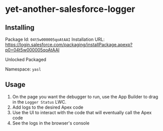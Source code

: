 # yet-another-salesforce-logger

## Installing

Package Id: `04t5w000005qoAtAAI`
Installation URL: https://login.salesforce.com/packaging/installPackage.apexp?p0=04t5w000005qoAtAAI

Unlocked Packaged

Namespace: `yasl`

## Usage

1. On the page you want the debugger to run, use the App Builder to drag in the `Logger Status`
   LWC.
2. Add logs to the desired Apex code
3. Use the UI to interact with the code that will eventually call the Apex code
4. See the logs in the browser's console